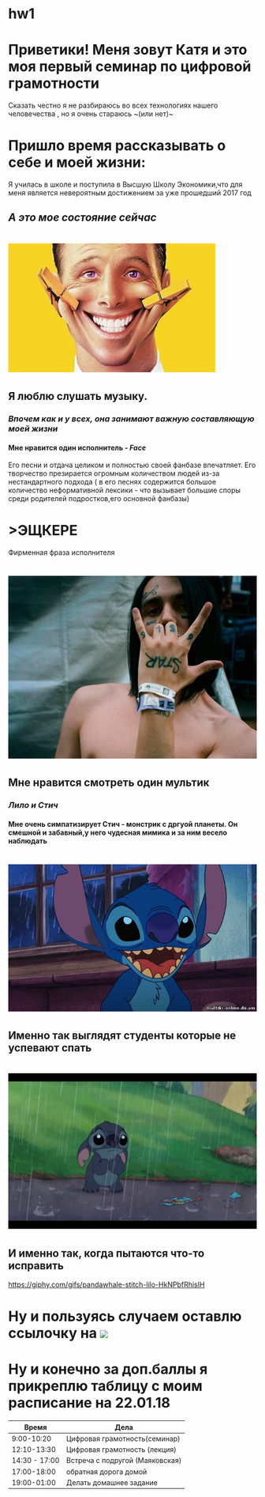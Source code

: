 # hw1
# Приветики! Меня зовут Катя и это моя первый семинар по цифровой грамотности 
Сказать честно я не разбираюсь во всех технологиях нашего человечества , но я очень стараюсь ~(или нет)~
# Пришло время рассказывать о себе и моей жизни:
Я училась в школе и поступила в Высшую Школу Экономики,что для меня является невероятным достижением за уже прошедший 2017 год 
## *А это мое состояние сейчас*
# ![](https://github.com/Arakelyan/hw1/blob/master/%D1%83%D0%BB%D1%8B%D0%B1%D0%BA%D0%B0.jpg?raw=true)
## Я люблю слушать музыку. 
### *Впочем как и у всех, она занимают важную составляющую моей жизни*
#### Мне нравится один исполнитель - *Face*
Его песни и отдача целиком и полностью своей фанбазе впечатляет. Его творчество презирается огромным количеством людей из-за нестандартного подхода ( в его песнях содержится большое количество неформативной лексики - что вызывает большие споры среди родителей подростков,его основной фанбазы)
# >ЭЩКЕРЕ 
 Фирменная фраза исполнителя
# ![](https://github.com/Arakelyan/hw1/blob/master/%D1%84%D0%B5%D1%81.jpg?raw=true)
## Мне нравится смотреть один мультик 
### *Лило и Стич*
#### Мне очень симпатизирует Стич - монстрик с дргуой планеты. Он смешной и забавный,у него чудесная мимика и за ним весело наблюдать
# ![](https://github.com/Arakelyan/hw1/blob/master/%D1%81%D1%82%D0%B8%D0%B8%D0%B8%D1%87.jpg?raw=true)
## Именно так выглядят студенты которые не успевают спать
# ![](https://github.com/Arakelyan/hw1/blob/master/%D1%81%D1%82%D0%B8%D1%87.png?raw=true)
## И именно так, когда пытаются что-то исправить
<https://giphy.com/gifs/pandawhale-stitch-lilo-HkNPbfRhisIH>
# Ну и пользуясь случаем оставлю ссылочку на ![](http://www.instagram.com/vaaart)
# Ну и конечно за доп.баллы я прикреплю таблицу с моим расписание на 22.01.18
| Время | Дела |
|-------|------|
|9:00-10:20| Цифровая грамотность(семинар)
|12:10-13:30| Цифровая грамотность (лекция)
|14:30 - 17:00| Встреча с подругой (Маяковская)
|17:00-18:00| обратная дорога домой
|19:00-01:00| Делать домашнее задание
